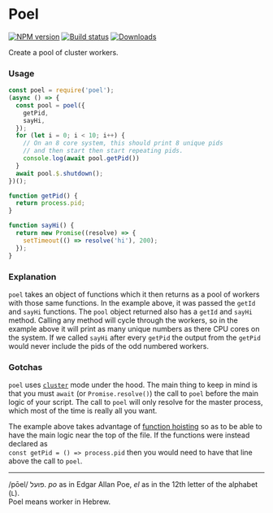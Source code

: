 Poel
===

[![NPM version][npm-image]][npm-url]
[![Build status][travis-image]][travis-url]
[![Downloads][downloads-image]][downloads-url]

Create a pool of cluster workers.

### Usage

```js
const poel = require('poel');
(async () => {
  const pool = poel({
    getPid,
    sayHi,
  });
  for (let i = 0; i < 10; i++) {
    // On an 8 core system, this should print 8 unique pids
    // and then start then start repeating pids.
    console.log(await pool.getPid())
  }
  await pool.$.shutdown();
})();

function getPid() {
  return process.pid;
}

function sayHi() {
  return new Promise((resolve) => {
    setTimeout(() => resolve('hi'), 200);
  });
}
```

### Explanation

`poel` takes an object of functions which it then returns as
a pool of workers with those same functions. In the example
above, it was passed the `getId` and `sayHi` functions. The
`pool` object returned also has a `getId` and `sayHi`
method. Calling any method will cycle through the workers, so
in the example above it will print as many unique numbers as
there CPU cores on the system. If we called `sayHi` after
every `getPid` the output from the `getPid` would never
include the pids of the odd numbered workers.

### Gotchas

`poel` uses [`cluster`](https://nodejs.org/api/cluster.html)
mode under the hood. The main thing to keep in mind is that
you must `await` (or `Promise.resolve()`) the call to `poel`
before the main logic of your script. The call to `poel` will
only resolve for the master process, which most of the time
is really all you want.

The example above takes advantage of
[function hoisting](https://developer.mozilla.org/en-US/docs/Web/JavaScript/Reference/Statements/function#Function_declaration_hoisting)
so as to be able to have the main logic near the top of the
file. If the functions were instead declared as  
`const getPid = () => process.pid` then you would need to
have that line above the call to `poel`.

---

/pōel/ פועל. *po* as in Edgar Allan Poe, *el* as in the 12th
letter of the alphabet (`L`).  
Poel means worker in Hebrew.

[npm-image]: https://img.shields.io/npm/v/poel.svg?style=flat-square
[npm-url]: https://npmjs.org/package/poel
[travis-image]: https://img.shields.io/travis/kolodny/poel.svg?style=flat-square&branch=master
[travis-url]: https://travis-ci.org/kolodny/poel
[downloads-image]: http://img.shields.io/npm/dm/poel.svg?style=flat-square
[downloads-url]: https://npmjs.org/package/poel
